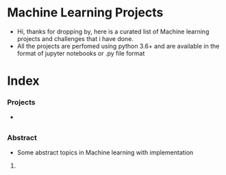 # Machine Learning Projects
* Hi, thanks for dropping by, here is a curated list of Machine learning projects and challenges that i have done.
* All the projects are perfomed using python 3.6+ and are available in the format of jupyter notebooks or .py file format

# Index

### Projects 
*  


##
### Abstract
* Some abstract topics in Machine learning with implementation
 1. 
 
